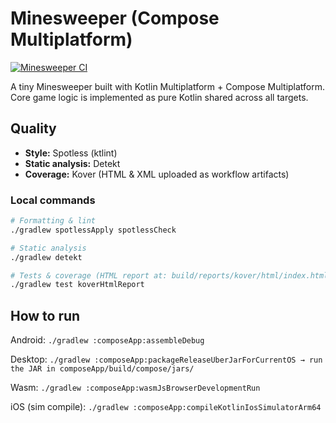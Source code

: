 # Minesweeper (Compose Multiplatform)

[![Minesweeper CI](https://github.com/pekomon/Compose-Multiplatform-Projects/actions/workflows/minesweeper-ci.yml/badge.svg)](https://github.com/pekomon/Compose-Multiplatform-Projects/actions/workflows/minesweeper-ci.yml)

A tiny Minesweeper built with Kotlin Multiplatform + Compose Multiplatform.
Core game logic is implemented as pure Kotlin shared across all targets.

## Quality
- **Style:** Spotless (ktlint)
- **Static analysis:** Detekt
- **Coverage:** Kover (HTML & XML uploaded as workflow artifacts)

### Local commands
```bash
# Formatting & lint
./gradlew spotlessApply spotlessCheck

# Static analysis
./gradlew detekt

# Tests & coverage (HTML report at: build/reports/kover/html/index.html)
./gradlew test koverHtmlReport
```


## How to run

Android: `./gradlew :composeApp:assembleDebug`

Desktop: `./gradlew :composeApp:packageReleaseUberJarForCurrentOS → run the JAR in composeApp/build/compose/jars/`

Wasm: `./gradlew :composeApp:wasmJsBrowserDevelopmentRun`

iOS (sim compile): `./gradlew :composeApp:compileKotlinIosSimulatorArm64`



